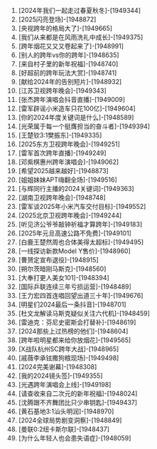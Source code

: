 
1. [2024年我们一起走过春夏秋冬]-[1949344]
1. [2025闪亮登场]-[1948872]
1. [央视跨年的格局大了]-[1949665]
1. [我们从来都是在风雨洗礼中成长]-[1949375]
1. [跨年烟花又又又卷起来了]-[1948991]
1. [别人的跨年vs你的跨年]-[1948635]
1. [来自村子里的新年祝福]-[1948740]
1. [好超前的跨年玩法大赏]-[1948741]
1. [献给2024年的告别短片]-[1948932]
1. [江苏卫视跨年晚会]-[1949343]
1. [张杰跨年演唱会抖音直播]-[1949009]
1. [雷军辟谣小米造车只花100亿]-[1949604]
1. [你的2024年度关键词是什么]-[1948589]
1. [光荣属于每一个挺膺担当的奋斗者]-[1949394]
1. [王楚钦3:1樊振东]-[1949335]
1. [2025东方卫视跨年晚会]-[1949251]
1. [雷军首次跨年直播]-[1949249]
1. [邓紫棋惠州跨年演唱会]-[1949062]
1. [希望2025越来越好]-[1948873]
1. [姐姐妹妹APT嗨翻全场]-[1949516]
1. [与辉同行主播的2024关键词]-[1949363]
1. [湖南卫视跨年晚会]-[1948748]
1. [雷军谈2025年小米汽车交付目标]-[1949552]
1. [2025北京卫视跨年晚会]-[1949244]
1. [听见济公爷爷敲钟祈福才算跨年]-[1949183]
1. [2025年元旦高速公路不免费]-[1949101]
1. [白鹿王楚然周也合体美得太超标]-[1949495]
1. [一线探访新款Model Y售价]-[1948960]
1. [曹赟定宣布退役]-[1948915]
1. [朔尔茨暗刚马斯克]-[1948560]
1. [大奉打更人美女101]-[1948394]
1. [国际乒联连续三年亏损运营]-[1948489]
1. [王力宏四首连唱回望出道三十年]-[1949676]
1. [明星们2024最后一条抖音]-[1948701]
1. [杜文龙解读马斯克疑似关注六代机]-[1948459]
1. [雷迪克：芬尼史密斯会打替补]-[1948619]
1. [2024那些上过热榜的他们]-[1948604]
1. [跨年啦明星都来给你放烟花]-[1949565]
1. [X战队杭州SC跨年大战]-[1948965]
1. [戚薇李承铉撒狗粮现场]-[1949498]
1. [2024完美谢幕]-[1948308]
1. [我的2024镜头签]-[1949355]
1. [光遇跨年演唱会上线]-[1949198]
1. [请查收来自二次元的新年祝福]-[1948024]
1. [沈腾跟不齐舞团比只少串钥匙]-[1949437]
1. [黄石基地3:1汕头明润]-[1948970]
1. [2024全球局势剧变洞察]-[1948849]
1. [曼联0:2纽卡斯尔联]-[1948437]
1. [为什么年轻人也会患失语症]-[1948059]